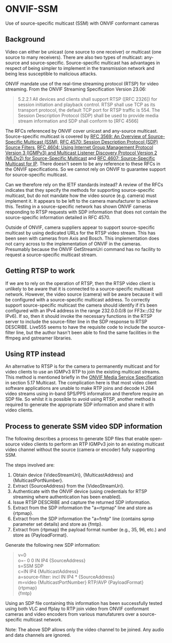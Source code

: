 # ONVIF-SSM
Use of source-specific multicast (SSM) with ONVIF conformant cameras

## Background
Video can either be unicast (one source to one receiver) or multicast (one source to many receivers). There are also two types of multicast: any-source and source-specific. Source-specific multicast has advantages in respect of being simpler to implement in the transmission network and being less susceptible to malicious attacks.

ONVIF mandate use of the real-time streaming protocol (RTSP) for video streaming. From the ONVIF Streaming Specification Version 23.06:
> 5.2.2.1 All devices and clients shall support RTSP ([RFC 2326]) for session initiation and playback control. RTSP shall use TCP as its transport protocol, the default TCP port for RTSP traffic is 554. The Session Description Protocol (SDP) shall be used to provide media stream information and SDP shall conform to [RFC 4566]

The RFCs referenced by ONVIF cover unicast and any-source multicast. Source-specific multicast is covered by [RFC 3569: An Overview of Source-Specific Multicast (SSM)](https://www.rfc-editor.org/rfc/rfc3569), [RFC 4570: Session Description Protocol (SDP) Source Filters](https://www.rfc-editor.org/rfc/rfc4570), [RFC 4604: Using Internet Group Management Protocol Version 3 (IGMPv3) and Multicast Listener Discovery Protocol Version 2 (MLDv2) for Source-Specific Multicast](https://www.rfc-editor.org/rfc/rfc4604) and [RFC 4607: Source-Specific Multicast for IP](https://www.rfc-editor.org/rfc/rfc4607). There doesn't seem to be any reference to these RFCs in the ONVIF specifications. So we cannot rely on ONVIF to guarantee support for source-specific multicast.

Can we therefore rely on the IETF standards instead? A review of the RFCs indicates that they specify the methods for supporting source-specific multicast, but do not mandate how the video source (e.g. camera) must implement it. It appears to be left to the camera manufacturer to achieve this. Testing in a source-specific network has shown ONVIF cameras responding to RTSP requests with SDP information that does not contain the source-specific information detailed in RFC 4570.

Outside of ONVIF, camera suppliers appear to support source-specific multicast by using dedicated URLs for the RTSP video stream. This has been seen with cameras from Axis and Bosch. This implementation does not carry across to the implementation of ONVIF in the cameras. Presumably because the ONVIF GetStreamUri command has no facility to request a source-specific multicast stream.

## Getting RTSP to work
If we are to rely on the operation of RTSP, then the RTSP video client is unlikely to be aware that it is connected to a source-specific multicast network. However, the video source (camera) will be aware because it will be configured with a source-specific multicast address. To correctly support source-specific multicast the camera should identify if it’s been configured with an IPv4 address in the range 232.0.0.0/8 (or FF3x::/32 for IPv6). If so, then it should invoke the necessary functions in the RTSP server to include the source-filter line in the SDP response to RTSP DESCRIBE. Live555 seems to have the requisite code to include the source-filter line, but the author hasn't been able to find the same facilities in the ffmpeg and gstreamer libraries.

## Using RTP instead
An alternative to RTSP is for the camera to permanently multicast and for video clients to use an IGMPv3 RTP to join the existing multicast streams. This method is mentioned briefly in the [ONVIF Media Service Specification](https://www.onvif.org/specs/srv/media/ONVIF-Media-Service-Spec.pdf) in section 5.17 Multicast. The complication here is that most video client software applications are unable to make RTP joins and decode H.264 video streams using in-band SPS/PPS information and therefore require an SDP file. So whilst it is possible to avoid using RTSP, another method is required to generate the appropriate SDP information and share it with video clients.

## Process to generate SSM video SDP information
The following describes a process to generate SDP files that enable open-source video clients to perform an RTP IGMPv3 join to an existing multicast video channel without the source (camera or encoder) fully supporting SSM.

The steps involved are:
1. Obtain device {VideoStreamUri}, {MulticastAddress} and {MulticastPortNumber}.
1. Extract {SourceAddress} from the {VideoStreamUri}.
1. Authenticate with the ONVIF device (using credentials for RTSP streaming where authentication has been enabled).
1. Issue RTSP DESCRIBE and capture the returned SDP information.
1. Extract from the SDP information the "a=rtpmap" line and store as {rtpmap}.
1. Extract from the SDP information the "a=fmtp" line (contains sprop parameter set details) and store as {fmtp}.
1. Extract from {rtpmap} the payload format number (e.g., 35, 96, etc.) and store as {PayloadFormat}.

Generate the following new SDP information:
>v=0  
>o=- 0 0 IN IP4 {SourceAddress}  
>s=SSM SDP  
>c=IN IP4 {MulticastAddress}  
>a=source-filter: incl IN IP4 * {SourceAddress}  
>m=video {MulticastPortNumber} RTP/AVP {PayloadFormat}  
>{rtpmap}  
>{fmtp}  

Using an SDP file containing this information has been successfully tested using both VLC and ffplay to RTP join video from ONVIF conformant cameras and video encoders from various manufaturers over a source-specific multicast network.

Note: The above SDP allows only the video channel to be joined. Any audio and data channels are ignored.
